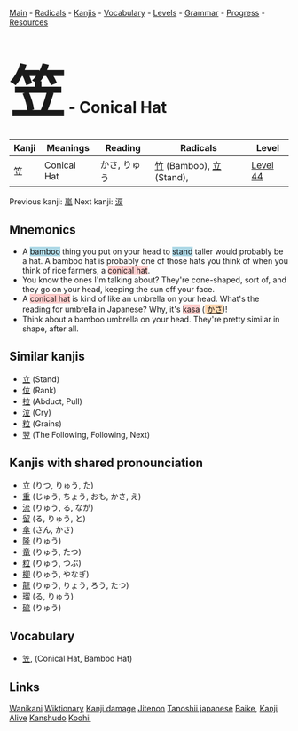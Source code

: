 <style> bigfont {font-size: 100px}</style>
[Main](../README.md) -
[Radicals](../radicals.md) -
[Kanjis](../kanjis.md) -
[Vocabulary](../vocabulary.md) -
[Levels](../levels.md) -
[Grammar](../grammar.md) - 
[Progress](../progress.md) -
[Resources](../resources.md)
# <bigfont> 笠</bigfont> - Conical Hat 

| Kanji | Meanings | Reading | Radicals | Level |
| --- | --- | --- | --- | --- |
| 笠 | Conical Hat | かさ, りゅう | [竹](../radicals/竹.md) (Bamboo), [立](../radicals/立.md) (Stand),  | [Level 44](../levels/wk_level44.md) |

Previous kanji: [嵐](嵐.md) Next kanji: [涙](涙.md) 

## Mnemonics
 * A <span style="background-color:#ADD8E6"> bamboo</span> thing you put on your head to <span style="background-color:#ADD8E6"> stand</span> taller would probably be a hat. A bamboo hat is probably one of those hats you think of when you think of rice farmers, a <span style="background-color:#ffcccb"> conical hat</span>.
* You know the ones I'm talking about? They're cone-shaped, sort of, and they go on your head, keeping the sun off your face.
* A <span style="background-color:#ffcccb"> conical hat</span> is kind of like an umbrella on your head. What's the reading for umbrella in Japanese? Why, it's <span style="background-color:#ffcccb"> kasa</span> (<span style="background-color:#fed8b1"> [かさ](https://jisho.org/search/かさ)</span>)!
* Think about a bamboo umbrella on your head. They're pretty similar in shape, after all.


## Similar kanjis
 * [立](立.md) (Stand)
* [位](位.md) (Rank)
* [拉](拉.md) (Abduct, Pull)
* [泣](泣.md) (Cry)
* [粒](粒.md) (Grains)
* [翌](翌.md) (The Following, Following, Next)



## Kanjis with shared pronounciation
 * [立](立.md) (りつ, りゅう, た)
* [重](重.md) (じゅう, ちょう, おも, かさ, え)
* [流](流.md) (りゅう, る, なが)
* [留](留.md) (る, りゅう, と)
* [傘](傘.md) (さん, かさ)
* [隆](隆.md) (りゅう)
* [竜](竜.md) (りゅう, たつ)
* [粒](粒.md) (りゅう, つぶ)
* [柳](柳.md) (りゅう, やなぎ)
* [龍](龍.md) (りゅう, りょう, ろう, たつ)
* [瑠](瑠.md) (る, りゅう)
* [硫](硫.md) (りゅう)



## Vocabulary
 * [笠](../vocabulary/笠.md), (Conical Hat, Bamboo Hat)




## Links 


[Wanikani](https://www.wanikani.com/kanji/笠)
[Wiktionary](https://en.wiktionary.org/wiki/笠)
[Kanji damage](http://www.kanjidamage.com/kanji/search?utf8=✓&q=笠)
[Jitenon](https://jitenon.com/kanji/笠)
[Tanoshii japanese](https://www.tanoshiijapanese.com/dictionary/kanji.cfm?k=笠)
[Baike](https://baike.baidu.com/item/笠),
[Kanji Alive](https://app.kanjialive.com/笠)
[Kanshudo](https://www.kanshudo.com/searchmn?q=笠)
[Koohii](https://kanji.koohii.com/study/kanji/笠)
